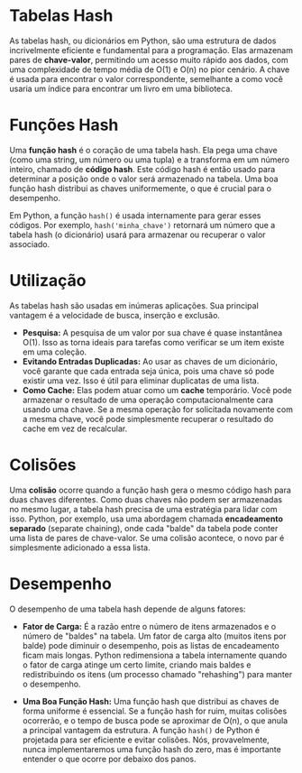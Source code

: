 # Tabelas Hash

As tabelas hash, ou dicionários em Python, são uma estrutura de dados incrivelmente eficiente e fundamental para a programação. Elas armazenam pares de **chave-valor**, permitindo um acesso muito rápido aos dados, com uma complexidade de tempo média de O(1) e O(n) no pior cenário. A chave é usada para encontrar o valor correspondente, semelhante a como você usaria um índice para encontrar um livro em uma biblioteca.

# Funções Hash

Uma **função hash** é o coração de uma tabela hash. Ela pega uma chave (como uma string, um número ou uma tupla) e a transforma em um número inteiro, chamado de **código hash**. Este código hash é então usado para determinar a posição onde o valor será armazenado na tabela. Uma boa função hash distribui as chaves uniformemente, o que é crucial para o desempenho.

Em Python, a função `hash()` é usada internamente para gerar esses códigos. Por exemplo, `hash('minha_chave')` retornará um número que a tabela hash (o dicionário) usará para armazenar ou recuperar o valor associado.

# Utilização

As tabelas hash são usadas em inúmeras aplicações. Sua principal vantagem é a velocidade de busca, inserção e exclusão.

* **Pesquisa:** A pesquisa de um valor por sua chave é quase instantânea O(1). Isso as torna ideais para tarefas como verificar se um item existe em uma coleção.
* **Evitando Entradas Duplicadas:** Ao usar as chaves de um dicionário, você garante que cada entrada seja única, pois uma chave só pode existir uma vez. Isso é útil para eliminar duplicatas de uma lista.
* **Como Cache:** Elas podem atuar como um **cache** temporário. Você pode armazenar o resultado de uma operação computacionalmente cara usando uma chave. Se a mesma operação for solicitada novamente com a mesma chave, você pode simplesmente recuperar o resultado do cache em vez de recalcular.

# Colisões

Uma **colisão** ocorre quando a função hash gera o mesmo código hash para duas chaves diferentes. Como duas chaves não podem ser armazenadas no mesmo lugar, a tabela hash precisa de uma estratégia para lidar com isso. Python, por exemplo, usa uma abordagem chamada **encadeamento separado** (separate chaining), onde cada "balde" da tabela pode conter uma lista de pares de chave-valor. Se uma colisão acontece, o novo par é simplesmente adicionado a essa lista.

# Desempenho

O desempenho de uma tabela hash depende de alguns fatores:

* **Fator de Carga:** É a razão entre o número de itens armazenados e o número de "baldes" na tabela. Um fator de carga alto (muitos itens por balde) pode diminuir o desempenho, pois as listas de encadeamento ficam mais longas. Python redimensiona a tabela internamente quando o fator de carga atinge um certo limite, criando mais baldes e redistribuindo os itens (um processo chamado "rehashing") para manter o desempenho.

* **Uma Boa Função Hash:** Uma função hash que distribui as chaves de forma uniforme é essencial. Se a função hash for ruim, muitas colisões ocorrerão, e o tempo de busca pode se aproximar de O(n), o que anula a principal vantagem da estrutura. A função `hash()` de Python é projetada para ser eficiente e evitar colisões. Nós, provavelmente, nunca implementaremos uma função hash do zero, mas é importante entender o que ocorre por debaixo dos panos.
